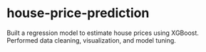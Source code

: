 # house-price-prediction
Built a regression model to estimate house prices using XGBoost. Performed data cleaning, visualization, and model tuning.
